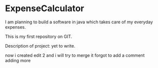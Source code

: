 # ExpenseCalculator

I am planning to build a software in java which takes care of my everyday expenses.

This is my first repository on GIT.

Description of project:
yet to write.

now i created edit 2 and i will try to merge it
forgot to add a comment
adding more
